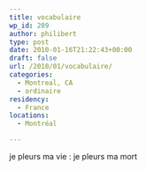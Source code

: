 ```yaml
---
title: vocabulaire
wp_id: 209
author: philibert
type: post
date: 2010-01-16T21:22:43+00:00
draft: false
url: /2010/01/vocabulaire/
categories:
  - Montreal, CA
  - ordinaire
residency:
  - France
locations:
  - Montréal

---
```

je pleurs ma vie : je pleurs ma mort
